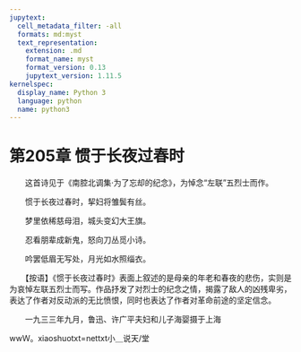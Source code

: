 ```yaml
---
jupytext:
  cell_metadata_filter: -all
  formats: md:myst
  text_representation:
    extension: .md
    format_name: myst
    format_version: 0.13
    jupytext_version: 1.11.5
kernelspec:
  display_name: Python 3
  language: python
  name: python3
---
```

# 第205章  惯于长夜过春时 

　　这首诗见于《南腔北调集·为了忘却的纪念》，为悼念“左联”五烈士而作。 

　　惯于长夜过春时，挈妇将雏鬓有丝。 

　　梦里依稀慈母泪，城头变幻大王旗。 

　　忍看朋辈成新鬼，怒向刀丛觅小诗。 

　　吟罢低眉无写处，月光如水照缁衣。 

　　【按语】《惯于长夜过春时》表面上叙述的是母亲的年老和春夜的悲伤，实则是为哀悼左联五烈士而写。作品抒发了对烈士的纪念之情，揭露了敌人的凶残卑劣，表达了作者对反动派的无比愤恨，同时也表达了作者对革命前途的坚定信念。 

　　一九三三年九月，鲁迅、许广平夫妇和儿子海婴摄于上海 

wwＷ。xiaoshuotxt=nettxt小＿说天/堂 

